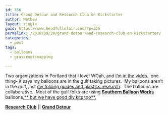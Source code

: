 ```yaml
---
id: 356
title: Grand Detour and Research Club on Kickstarter
author: Mathew
layout: single
guid: https://www.headfullofair.com/?p=356
permalink: /2010/09/30/grand-detour-and-research-club-on-kickstarter/
categories:
  - post
tags:
  - balloons
  - grassrootsmapping
  
---
```

Two organizations in Portland that I love! WOah, and [I&#8217;m in the video](https://www.kickstarter.com/projects/127455621/heavy-meta-tour-connecting-international-artists-a).  one thing- it says my balloons are in the gulf taking pictures.  My balloons aren&#8217;t in the gulf, just [my folding guides and plastics research][1].  The balloons are collaborative.  Most of the gulf folks are using [**Southern Balloon Works**][2] balloons,[** but we have good diy kits too**.][3]

**[Research Club][4]** || [**Grand Detour**][5]

 [1]: /category/grassrootsmapping/
 [2]: southernballoonworks.com/
 [3]: http://wiki.grassrootsmapping.org/show/BalloonMaterialsList
 [4]: http://research-club.org/
 [5]: http://grand-detour.org/